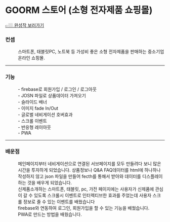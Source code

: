 <img src="https://user-images.githubusercontent.com/87287296/138562098-80cc2e55-ee5b-471e-951f-3bbf0e3e10f6.gif" alt="">
<img src="https://user-images.githubusercontent.com/87287296/138562213-8547f2dc-2d6a-4236-a912-53bf1a03c7cf.gif" alt="">

<h1>GOORM 스토어 (소형 전자제품 쇼핑몰)</h2>
  <a
    href="https://rjhee.github.io/goorm-electronic-shoppingmall/"
    target="_blank"
    class="link"
    >👉🏼 완성작 보러가기</a
  >
  <dl class="desc-cover">
    <dt>
      <h3>컨셉</h3>
    </dt>
    <dd>
      스마트폰, 태블릿PC, 노트북 등 가성비 좋은 소형 전자제품을
      판매하는 중소기업 온라인 쇼핑몰.
    </dd>
  <hr>
    <dt>
      <h3>기능</h3>
    </dt>
    <dd>- firebase로 회원가입 / 로그인 / 로그아웃</dd>
    <dd>- JOSN 파일로 상품데이터 가져오기</dd>
    <dd>- 슬라이드 배너</dd>
    <dd>- 이미지 fade In/Out</dd>
    <dd>- 글로벌 네비게이션 호버효과</dd>
    <dd>- 스크롤 이벤트</dd>
    <dd>- 반응형 레이아웃</dd>
    <dd>- PWA</dd>
    <hr>
    <dt>
      <h3>배운점</h3>
    </dt>
    <dd>
      메인페이지부터 네비게이션으로 연결된 서브페이지를 모두
      만들려다 보니 많은 시간을 투자하게 되었습니다. 상품정보나
      Q&#38;A FAQ데이터를 html에 하나하나 작성하지 않고 json 파일을
      만들어 fecth를 통해서 받아와 데이터를 디스플레이 하는 것을
      배우게 되었습니다.
    </dd>
    <dd>
      신제품소개하는 스마트폰, 태블릿, pc, 가전 페이지에는 사용자가
      신제품에 관심이 갈 수 있도록 스크롤시 이벤트로 인터렉티브한
      효과를 주었는데 사용자 스크롤 정보로 줄 수 있는 이벤트를
      배웠습니다
    </dd>
    <dd>
      firebase와 연동하여 로그인, 회원가입을 할 수 있는 기능을
      배웠습니다.
    </dd>
    <dd>PWA로 만드는 방법을 배웠습니다.</dd>
  </dl>

